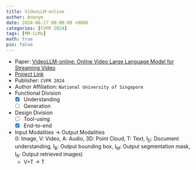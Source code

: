 ```yaml
---
title: VideoLLM-online
author: Anonym
date: 2024-06-17 00:00:00 +0800
categories: [CVPR 2024]
tags: [MM-LLMs]
math: true
pin: false
---
```


- Paper: [VideoLLM-online: Online Video Large Language Model for Streaming Video](https://arxiv.org/pdf/2406.11816)
- [Project Link](showlab.github.io/videollm-online)
- Publisher: `CVPR 2024`
- Author Affiliation: `National University of Singapore`
- Functional Division
  + [x] Understanding
  + [ ] Generation
- Design Division
  + [ ] Tool-using
  + [x] End-to-end
- Input Modalities $\rightarrow$ Output Modalities <br />(I: Image, V: Video, A: Audio, 3D: Point Cloud, T: Text, I<sub>D</sub>: Document understanding, I<sub>B</sub>: Output bounding box, I<sub>M</sub>: Output segmentation mask, I<sub>R</sub>: Output retrieved images)
  + V+T $\rightarrow$ T
